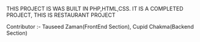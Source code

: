 THIS PROJECT IS WAS BUILT IN PHP,HTML,CSS. IT IS A COMPLETED PROJECT, THIS IS RESTAURANT PROJECT

Contributor :- Tauseed Zaman(FrontEnd Section), Cupid Chakma(Backend Section)